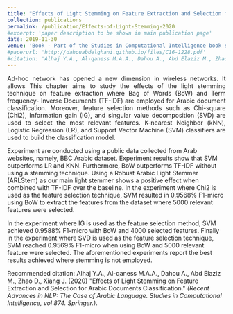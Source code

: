 ```yaml
---
title: "Effects of Light Stemming on Feature Extraction and Selection for Arabic Documents Classification"
collection: publications
permalink: /publication/Effects-of-Light-Stemming-2020
#excerpt: 'paper description to be shown in main publication page'
date: 2019-11-30
venue: 'Book - Part of the Studies in Computational Intelligence book series (SCI, volume 874)'
#paperurl: 'http://dahouabdelghani.github.io/files/C16-1228.pdf'
#citation: 'Alhaj Y.A., Al-qaness M.A.A., Dahou A., Abd Elaziz M., Zhao D., Xiang J. (2020) &quot;Effects of Light Stemming on Feature Extraction and Selection for Arabic Documents Classification.&quot; <i>Recent Advances in NLP: The Case of Arabic Language. Studies in Computational Intelligence, vol 874. Springer.)</i>. 1(1).'
---
```

<p style="text-align: justify">
Ad-hoc network has opened a new dimension in wireless networks. It allows 
This chapter aims to study the effects of the light stemming technique on feature extraction where Bag of Words (BoW) and Term frequency- Inverse Documents (TF-IDF) are employed for Arabic document classification. Moreover, feature selection methods such as Chi-square (Chi2), Information gain (IG), and singular value decomposition (SVD) are used to select the most relevant features. K-nearest Neighbor (kNN), Logistic Regression (LR), and Support Vector Machine (SVM) classifiers are used to build the classification model. 

Experiment are conducted using a public data collected from Arab websites, namely, BBC Arabic dataset. Experiment results show that SVM outperforms LR and KNN. Furthermore, BoW outperforms TF-IDF without using a stemming technique. Using a Robust Arabic Light Stemmer (ARLStem) as our main light stemmer shows a positive effect when combined with TF-IDF over the baseline. In the experiment where Chi2 is used as the feature selection technique, SVM resulted in 0.9568% F1-micro using BoW to extract the features from the dataset where 5000 relevant features were selected. 

In the experiment where IG is used as the feature selection method, SVM achieved 0.9588% F1-micro with BoW and 4000 selected features. Finally in the experiment where SVD is used as the feature selection technique, SVM reached 0.9569% F1-micro when using BoW and 5000 relevant feature were selected. The aforementioned experiments report the best results achieved where stemming is not employed.

Recommended citation: Alhaj Y.A., Al-qaness M.A.A., Dahou A., Abd Elaziz M., Zhao D., Xiang J. (2020) "Effects of Light Stemming on Feature Extraction and Selection for Arabic Documents Classification." <i>(Recent Advances in NLP: The Case of Arabic Language. Studies in Computational Intelligence, vol 874. Springer.)</i>.

</p>

